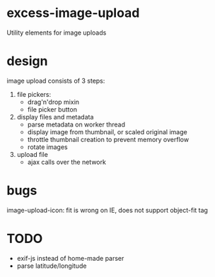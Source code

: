 # excess-image-upload
Utility elements for image uploads

# design
image upload consists of 3 steps:

1) file pickers:
   - drag'n'drop mixin
   - file picker button
2) display files and metadata
   - parse metadata on worker thread
   - display image from thumbnail, or scaled original image
   - throttle thumbnail creation to prevent memory overflow
   - rotate images
3) upload file
   - ajax calls over the network

# bugs
image-upload-icon:
  fit is wrong on IE, does not support object-fit tag

# TODO
- exif-js instead of home-made parser
- parse latitude/longitude



